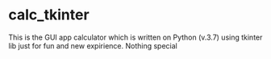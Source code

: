 # calc_tkinter

This is the GUI app calculator which is written on Python (v.3.7) using tkinter lib just for fun and new expirience. Nothing special

